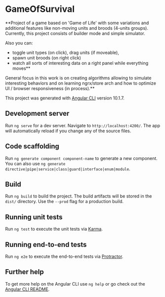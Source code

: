 # GameOfSurvival
**Project of a game based on 'Game of Life' with some variations and additional features like non-moving units and broods (4-units groups). Currently, this project consists of builder mode and simple simulator. 

Also you can: 
- toggle unit types (on click), drag units (if moveable),
- spawn unit broods (on right click) 
- watch all sorts of interesting data on a right panel while everything moves**

General focus in this work is on creating algorithms allowing to simulate interesting behaviors and on learning ngrx/store arch and how to optimize UI / browser responsiveness (in process).**




This project was generated with [Angular CLI](https://github.com/angular/angular-cli) version 10.1.7.

## Development server

Run `ng serve` for a dev server. Navigate to `http://localhost:4200/`. The app will automatically reload if you change any of the source files.

## Code scaffolding

Run `ng generate component component-name` to generate a new component. You can also use `ng generate directive|pipe|service|class|guard|interface|enum|module`.

## Build

Run `ng build` to build the project. The build artifacts will be stored in the `dist/` directory. Use the `--prod` flag for a production build.

## Running unit tests

Run `ng test` to execute the unit tests via [Karma](https://karma-runner.github.io).

## Running end-to-end tests

Run `ng e2e` to execute the end-to-end tests via [Protractor](http://www.protractortest.org/).

## Further help

To get more help on the Angular CLI use `ng help` or go check out the [Angular CLI README](https://github.com/angular/angular-cli/blob/master/README.md).
